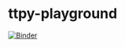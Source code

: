 # ttpy-playground

[![Binder](https://mybinder.org/badge_logo.svg)](https://mybinder.org/v2/gh/robertodr/ttpy-playground/main?urlpath=lab%2Ftree%2Fplayground.ipynb)
